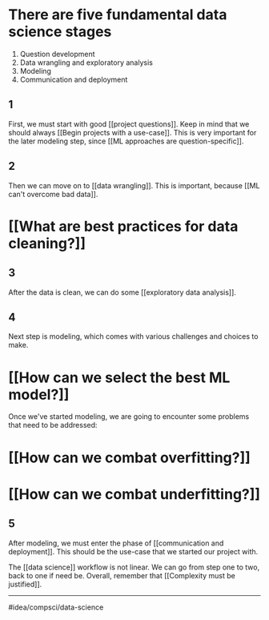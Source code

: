 # There are five fundamental data science stages
1. Question development
2. Data wrangling and exploratory analysis
3. Modeling
4. Communication and deployment

## 1
First, we must start with good [[project questions]]. Keep in mind that we should always [[Begin projects with a use-case]]. This is very important for the later modeling step, since [[ML approaches are question-specific]]. 

## 2
Then we can move on to [[data wrangling]]. This is important, because [[ML can't overcome bad data]]. 
# [[What are best practices for data cleaning?]]

## 3
After the data is clean, we can do some [[exploratory data analysis]]. 

## 4
Next step is modeling, which comes with various challenges and choices to make. 
# [[How can we select the best ML model?]]

Once we've started modeling, we are going to encounter some problems that need to be addressed:
# [[How can we combat overfitting?]]
# [[How can we combat underfitting?]]

## 5
After modeling, we must enter the phase of [[communication and deployment]]. This should be the use-case that we started our project with. 

The [[data science]] workflow is not linear. We can go from step one to two, back to one if need be. Overall, remember that [[Complexity must be justified]]. 

---
#idea/compsci/data-science 